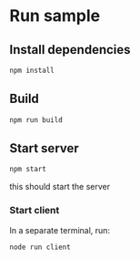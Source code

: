 # Run sample

## Install dependencies

```bash
npm install
```

## Build

```bash
npm run build
```

## Start server

```bash
npm start
```

this should start the server

### Start client

In a separate terminal, run:

```bash
node run client
```